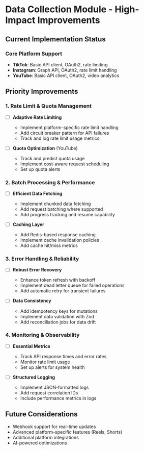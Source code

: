 # Data Collection Module - High-Impact Improvements

## Current Implementation Status

### Core Platform Support
- **TikTok**: Basic API client, OAuth2, rate limiting
- **Instagram**: Graph API, OAuth2, rate limit handling
- **YouTube**: Basic API client, OAuth2, video analytics

## Priority Improvements

### 1. Rate Limit & Quota Management
- [ ] **Adaptive Rate Limiting**
  - Implement platform-specific rate limit handling
  - Add circuit breaker pattern for API failures
  - Track and log rate limit usage metrics

- [ ] **Quota Optimization** (YouTube)
  - Track and predict quota usage
  - Implement cost-aware request scheduling
  - Set up quota alerts

### 2. Batch Processing & Performance
- [ ] **Efficient Data Fetching**
  - Implement chunked data fetching
  - Add request batching where supported
  - Add progress tracking and resume capability

- [ ] **Caching Layer**
  - Add Redis-based response caching
  - Implement cache invalidation policies
  - Add cache hit/miss metrics

### 3. Error Handling & Reliability
- [ ] **Robust Error Recovery**
  - Enhance token refresh with backoff
  - Implement dead letter queue for failed operations
  - Add automatic retry for transient failures

- [ ] **Data Consistency**
  - Add idempotency keys for mutations
  - Implement data validation with Zod
  - Add reconciliation jobs for data drift

### 4. Monitoring & Observability
- [ ] **Essential Metrics**
  - Track API response times and error rates
  - Monitor rate limit usage
  - Set up alerts for system health

- [ ] **Structured Logging**
  - Implement JSON-formatted logs
  - Add request correlation IDs
  - Include performance metrics in logs

## Future Considerations
- Webhook support for real-time updates
- Advanced platform-specific features (Reels, Shorts)
- Additional platform integrations
- AI-powered optimizations
